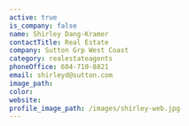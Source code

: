```yaml
---
active: true
is_company: false
name: Shirley Dang-Kramer
contactTitle: Real Estate
company: Sutton Grp West Coast
category: realestateagents
phoneOffice: 604-710-8821
email: shirleyd@sutton.com
image_path:
color:
website:
profile_image_path: /images/shirley-web.jpg
---
```



